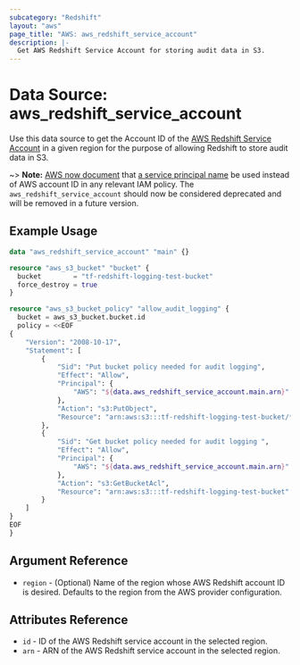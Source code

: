 ```yaml
---
subcategory: "Redshift"
layout: "aws"
page_title: "AWS: aws_redshift_service_account"
description: |-
  Get AWS Redshift Service Account for storing audit data in S3.
---
```


# Data Source: aws_redshift_service_account

Use this data source to get the Account ID of the [AWS Redshift Service Account](http://docs.aws.amazon.com/redshift/latest/mgmt/db-auditing.html#db-auditing-enable-logging)
in a given region for the purpose of allowing Redshift to store audit data in S3.

~> **Note:** [AWS now document](https://docs.aws.amazon.com/redshift/latest/mgmt/db-auditing.html#db-auditing-bucket-permissions) that [a service principal name](https://docs.aws.amazon.com/IAM/latest/UserGuide/reference_policies_elements_principal.html#principal-services) be used instead of AWS account ID in any relevant IAM policy.
The `aws_redshift_service_account` should now be considered deprecated and will be removed in a future version.

## Example Usage

```terraform
data "aws_redshift_service_account" "main" {}

resource "aws_s3_bucket" "bucket" {
  bucket        = "tf-redshift-logging-test-bucket"
  force_destroy = true
}

resource "aws_s3_bucket_policy" "allow_audit_logging" {
  bucket = aws_s3_bucket.bucket.id
  policy = <<EOF
{
	"Version": "2008-10-17",
	"Statement": [
		{
            "Sid": "Put bucket policy needed for audit logging",
            "Effect": "Allow",
            "Principal": {
		        "AWS": "${data.aws_redshift_service_account.main.arn}"
            },
            "Action": "s3:PutObject",
            "Resource": "arn:aws:s3:::tf-redshift-logging-test-bucket/*"
        },
        {
            "Sid": "Get bucket policy needed for audit logging ",
            "Effect": "Allow",
            "Principal": {
		        "AWS": "${data.aws_redshift_service_account.main.arn}"
            },
            "Action": "s3:GetBucketAcl",
            "Resource": "arn:aws:s3:::tf-redshift-logging-test-bucket"
        }
	]
}
EOF
}
```

## Argument Reference

* `region` - (Optional) Name of the region whose AWS Redshift account ID is desired.
Defaults to the region from the AWS provider configuration.

## Attributes Reference

* `id` - ID of the AWS Redshift service account in the selected region.
* `arn` - ARN of the AWS Redshift service account in the selected region.
